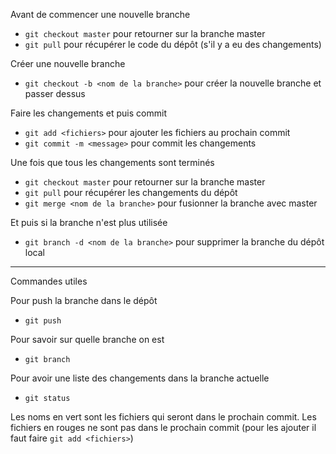 Avant de commencer une nouvelle branche

- `git checkout master` pour retourner sur la branche master
- `git pull` pour récupérer le code du dépôt (s'il y a eu des changements)

Créer une nouvelle branche

- `git checkout -b <nom de la branche>` pour créer la nouvelle branche et passer dessus

Faire les changements et puis commit

- `git add <fichiers>` pour ajouter les fichiers au prochain commit
- `git commit -m <message>` pour commit les changements

Une fois que tous les changements sont terminés

- `git checkout master` pour retourner sur la branche master
- `git pull` pour récupérer les changements du dépôt
- `git merge <nom de la branche>` pour fusionner la branche <nom de la branche> avec master

Et puis si la branche n'est plus utilisée

- `git branch -d <nom de la branche>` pour supprimer la branche du dépôt local

---

Commandes utiles

Pour push la branche dans le dépôt

- `git push`

Pour savoir sur quelle branche on est

- `git branch`

Pour avoir une liste des changements dans la branche actuelle

- `git status`

Les noms en vert sont les fichiers qui seront dans le prochain commit. Les fichiers en rouges ne sont pas dans le prochain commit (pour les ajouter il faut faire `git add <fichiers>`)
